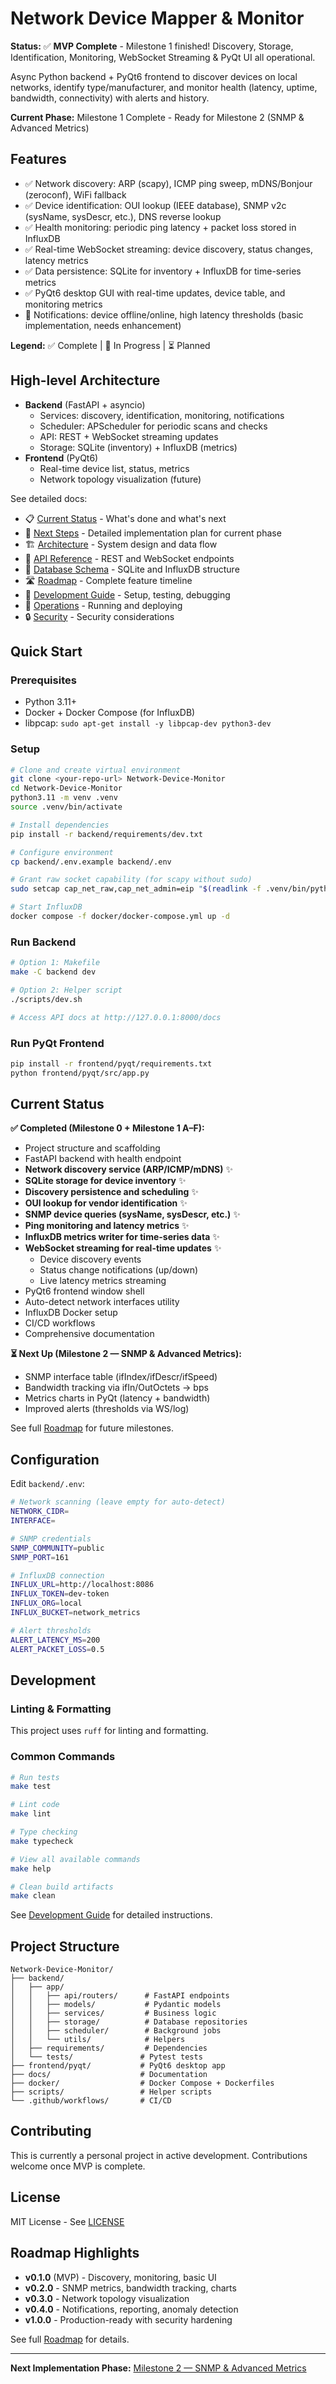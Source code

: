 # Network Device Mapper & Monitor

**Status:** ✅ **MVP Complete** - Milestone 1 finished! Discovery, Storage, Identification, Monitoring, WebSocket Streaming & PyQt UI all operational.

Async Python backend + PyQt6 frontend to discover devices on local networks, identify type/manufacturer, and monitor health (latency, uptime, bandwidth, connectivity) with alerts and history.

**Current Phase:** Milestone 1 Complete - Ready for Milestone 2 (SNMP & Advanced Metrics)

## Features

- ✅ Network discovery: ARP (scapy), ICMP ping sweep, mDNS/Bonjour (zeroconf), WiFi fallback
- ✅ Device identification: OUI lookup (IEEE database), SNMP v2c (sysName, sysDescr, etc.), DNS reverse lookup
- ✅ Health monitoring: periodic ping latency + packet loss stored in InfluxDB
- ✅ Real-time WebSocket streaming: device discovery, status changes, latency metrics
- ✅ Data persistence: SQLite for inventory + InfluxDB for time-series metrics
- ✅ PyQt6 desktop GUI with real-time updates, device table, and monitoring metrics
- 🚧 Notifications: device offline/online, high latency thresholds (basic implementation, needs enhancement)

**Legend:** ✅ Complete | 🚧 In Progress | ⏳ Planned

## High-level Architecture

- **Backend** (FastAPI + asyncio)
  - Services: discovery, identification, monitoring, notifications
  - Scheduler: APScheduler for periodic scans and checks
  - API: REST + WebSocket streaming updates
  - Storage: SQLite (inventory) + InfluxDB (metrics)
- **Frontend** (PyQt6)
  - Real-time device list, status, metrics
  - Network topology visualization (future)

See detailed docs:

- 📋 [Current Status](docs/CURRENT_STATUS.md) - What's done and what's next
- 🎯 [Next Steps](docs/NEXT_STEPS.md) - Detailed implementation plan for current phase
- 🏗️ [Architecture](docs/architecture.md) - System design and data flow
- 📡 [API Reference](docs/api.md) - REST and WebSocket endpoints
- 💾 [Database Schema](docs/database.md) - SQLite and InfluxDB structure
- 🛣️ [Roadmap](docs/roadmap.md) - Complete feature timeline
- 🔧 [Development Guide](docs/DEVELOPMENT.md) - Setup, testing, debugging
- 🚀 [Operations](docs/ops.md) - Running and deploying
- 🔒 [Security](docs/security.md) - Security considerations

## Quick Start

### Prerequisites

- Python 3.11+
- Docker + Docker Compose (for InfluxDB)
- libpcap: `sudo apt-get install -y libpcap-dev python3-dev`

### Setup

```bash
# Clone and create virtual environment
git clone <your-repo-url> Network-Device-Monitor
cd Network-Device-Monitor
python3.11 -m venv .venv
source .venv/bin/activate

# Install dependencies
pip install -r backend/requirements/dev.txt

# Configure environment
cp backend/.env.example backend/.env

# Grant raw socket capability (for scapy without sudo)
sudo setcap cap_net_raw,cap_net_admin=eip "$(readlink -f .venv/bin/python)"

# Start InfluxDB
docker compose -f docker/docker-compose.yml up -d
```

### Run Backend

```bash
# Option 1: Makefile
make -C backend dev

# Option 2: Helper script
./scripts/dev.sh

# Access API docs at http://127.0.0.1:8000/docs
```

### Run PyQt Frontend

```bash
pip install -r frontend/pyqt/requirements.txt
python frontend/pyqt/src/app.py
```

## Current Status

**✅ Completed (Milestone 0 + Milestone 1 A–F):**

- Project structure and scaffolding
- FastAPI backend with health endpoint
- **Network discovery service (ARP/ICMP/mDNS)** ✨
- **SQLite storage for device inventory** ✨
- **Discovery persistence and scheduling** ✨
- **OUI lookup for vendor identification** ✨
- **SNMP device queries (sysName, sysDescr, etc.)** ✨
- **Ping monitoring and latency metrics** ✨
- **InfluxDB metrics writer for time-series data** ✨
- **WebSocket streaming for real-time updates** ✨
  - Device discovery events
  - Status change notifications (up/down)
  - Live latency metrics streaming
- PyQt6 frontend window shell
- Auto-detect network interfaces utility
- InfluxDB Docker setup
- CI/CD workflows
- Comprehensive documentation

**⏳ Next Up (Milestone 2 — SNMP & Advanced Metrics):**

- SNMP interface table (ifIndex/ifDescr/ifSpeed)
- Bandwidth tracking via ifIn/OutOctets → bps
- Metrics charts in PyQt (latency + bandwidth)
- Improved alerts (thresholds via WS/log)

See full [Roadmap](docs/roadmap.md) for future milestones.

## Configuration

Edit `backend/.env`:

```bash
# Network scanning (leave empty for auto-detect)
NETWORK_CIDR=
INTERFACE=

# SNMP credentials
SNMP_COMMUNITY=public
SNMP_PORT=161

# InfluxDB connection
INFLUX_URL=http://localhost:8086
INFLUX_TOKEN=dev-token
INFLUX_ORG=local
INFLUX_BUCKET=network_metrics

# Alert thresholds
ALERT_LATENCY_MS=200
ALERT_PACKET_LOSS=0.5
```

## Development

### Linting & Formatting

This project uses `ruff` for linting and formatting.

### Common Commands

```bash
# Run tests
make test

# Lint code
make lint

# Type checking
make typecheck

# View all available commands
make help

# Clean build artifacts
make clean
```

See [Development Guide](docs/DEVELOPMENT.md) for detailed instructions.

## Project Structure

```text
Network-Device-Monitor/
├── backend/
│   ├── app/
│   │   ├── api/routers/      # FastAPI endpoints
│   │   ├── models/           # Pydantic models
│   │   ├── services/         # Business logic
│   │   ├── storage/          # Database repositories
│   │   ├── scheduler/        # Background jobs
│   │   └── utils/            # Helpers
│   ├── requirements/         # Dependencies
│   └── tests/               # Pytest tests
├── frontend/pyqt/           # PyQt6 desktop app
├── docs/                    # Documentation
├── docker/                  # Docker Compose + Dockerfiles
├── scripts/                 # Helper scripts
└── .github/workflows/       # CI/CD
```

## Contributing

This is currently a personal project in active development. Contributions welcome once MVP is complete.

## License

MIT License - See [LICENSE](LICENSE)

## Roadmap Highlights

- **v0.1.0** (MVP) - Discovery, monitoring, basic UI
- **v0.2.0** - SNMP metrics, bandwidth tracking, charts
- **v0.3.0** - Network topology visualization
- **v0.4.0** - Notifications, reporting, anomaly detection
- **v1.0.0** - Production-ready with security hardening

See full [Roadmap](docs/roadmap.md) for details.

---

**Next Implementation Phase:** [Milestone 2 — SNMP & Advanced Metrics](docs/NEXT_STEPS.md)
